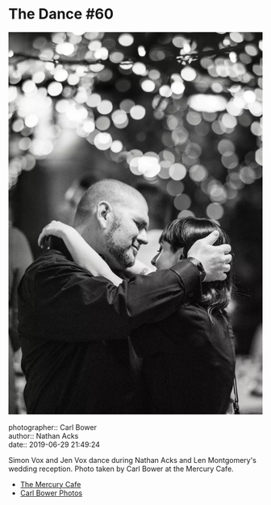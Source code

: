 # The Dance #60

![Simon and Jen Vox dance](assets/2019-06-29-set-4-the-dance-60.webp)

photographer:: Carl Bower  
author:: Nathan Acks  
date:: 2019-06-29 21:49:24

Simon Vox and Jen Vox dance during Nathan Acks and Len Montgomery's wedding reception. Photo taken by Carl Bower at the Mercury Cafe.

* [The Mercury Cafe](http://mercurycafe.com)
* [Carl Bower Photos](https://carlbowerphotos.com)
